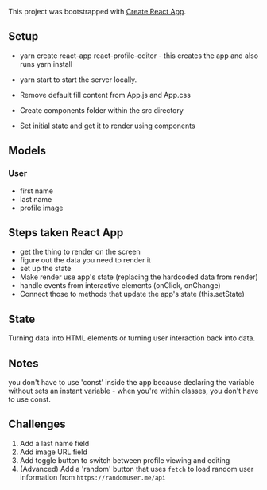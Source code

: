 This project was bootstrapped with [Create React App](https://github.com/facebookincubator/create-react-app).

## Setup
- yarn create react-app react-profile-editor - this creates the app and also runs yarn install
- yarn start to start the server locally.
- Remove default fill content from App.js and App.css
- Create components folder within the src directory

- Set initial state and get it to render using components

## Models
### User
- first name
- last name
- profile image

## Steps taken React App
- get the thing to render on the screen
- figure out the data you need to render it
- set up the state
- Make render use app's state (replacing the hardcoded data from render)
- handle events from interactive elements (onClick, onChange)
- Connect those to methods that update the app's state (this.setState)


## State
Turning data into HTML elements or turning user interaction back into data. 

## Notes
you don't have to use 'const' inside the app because declaring the variable without sets an instant variable - when you're within classes, you don't have to use const. 

## Challenges
1. Add a last name field
2. Add image URL field
3. Add toggle button to switch between profile viewing and editing
4. (Advanced) Add a 'random' button that uses `fetch` to load random user information from `https://randomuser.me/api` 